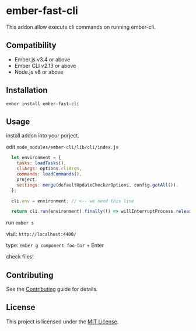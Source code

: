 ember-fast-cli
==============================================================================

This addon allow execute cli commands on running ember-cli.


Compatibility
------------------------------------------------------------------------------

* Ember.js v3.4 or above
* Ember CLI v2.13 or above
* Node.js v8 or above


Installation
------------------------------------------------------------------------------

```
ember install ember-fast-cli
```


Usage
------------------------------------------------------------------------------

install addon into your porject.

edit `node_modules/ember-cli/lib/cli/index.js`

```js
  let environment = {
    tasks: loadTasks(),
    cliArgs: options.cliArgs,
    commands: loadCommands(),
    project,
    settings: merge(defaultUpdateCheckerOptions, config.getAll()),
  };

  cli.env = environment; // <-- we need this line

  return cli.run(environment).finally(() => willInterruptProcess.release());
```

run `ember s`

visit: `http://localhost:4400/` 

type: `ember g component foo-bar` + Enter


check files!

Contributing
------------------------------------------------------------------------------

See the [Contributing](CONTRIBUTING.md) guide for details.


License
------------------------------------------------------------------------------

This project is licensed under the [MIT License](LICENSE.md).
